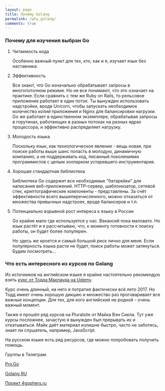 ```yaml
---
layout: page
title: Почему Golang
permalink: /why_golang/
comments: true
---
```

### Почему для изучения выбран Go
1. Читаемость кода

    Особенно важный пункт для тех, кто, как и я, изучает язык без наставника.

2. Эффективность

    Все знают, что Go изначально обрабатывает запросы в многопоточном режиме. Но не все понимают, что это означает на практике. Если сравнить с тем же Ruby on Rails, то рельсовое приложение работает в один поток. Ты вынужден использовать надстройки, вроде Unicorn, чтобы запускать необходимое количество _копий_ приложения и Nginx для балансировки нагрузки. Go же работает в единственном экземпляре, обрабатывая запросы в горутинах, работающих в разных потоках на разных ядрах процессора, и эффективно распределяет нагрузку.

3. Молодость языка

    Поскольку язык, как технологическое явление - вещь новая, при поиске работы выше шанс попасть в молодую, динамичную компанию, а не поддерживать код, писанный поколениями программистов с целым зоопарком устаревшего инструментария.

4. Хорошая стандартная библиотека

    Библиотека Go содержит все необходимые "батарейки" для написания веб-приложений. HTTP-сервер, шаблонизатор, сетевой стек, криптографические компоненты - представлены. За счёт эффективности всего вышеперечисленного, можно отказаться от множества привычных надстроек, вроде балансеров и т.п.

5. Потенциально взрывной рост интереса к языку в России

    Go крайне мало где используется у нас. Вакансий пока маловато. Но язык растёт и я рассчитываю, что, к моменту готовности к поиску работы, он будет более популярен.

    Но здесь же кроется и самый большой риск лично для меня. Если популярность языка расти не будет, поиск работы может затянуться.
    Будем посмотреть...

### Что есть интересного из курсов по Golang

Из источников на английском языке я крайне настоятельно рекомендую взять [курс от Тодда Маклауда на Udemy](https://www.udemy.com/go-programming-language/).

Курс очень длинный, на него я потратил фактически всё лето 2017. Но Тодд имеет очень хорошую дикцию и множество раз проговаривает все важные концепции. Для тех, для кого английский не родной - очень важный момент.

Также я прошёл ряд курсов на Pluralsite от Майка Вэн Сикла. Тут уже курсы посложнее, зачастую я вынужден был прерывать их и откатываться. Майк даёт материал излишне быстро, часто не заботясь, знает ли слушатель, например, JavaScript.

На русском языке есть ряд ресурсов, где можно попробовать получить помощь.

Группы в Телеграм:

[Pro.Go](https://t.me/proGo)

[Golang RU](https://t.me/gogolang)

[Проект 4gophers.ru](https://4gophers.ru/)
